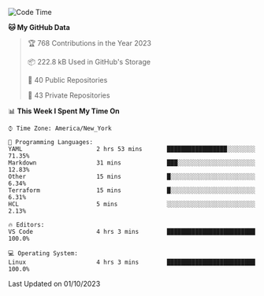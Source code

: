 <!--START_SECTION:waka-->
![Code Time](http://img.shields.io/badge/Code%20Time-219%20hrs%2027%20mins-blue)

**🐱 My GitHub Data** 

> 🏆 768 Contributions in the Year 2023
 > 
> 📦 222.8 kB Used in GitHub's Storage 
 > 
> 📜 40 Public Repositories 
 > 
> 🔑 43 Private Repositories  
 > 
📊 **This Week I Spent My Time On** 

```text
⌚︎ Time Zone: America/New_York

💬 Programming Languages: 
YAML                     2 hrs 53 mins       █████████████████░░░░░░░░   71.35% 
Markdown                 31 mins             ███░░░░░░░░░░░░░░░░░░░░░░   12.83% 
Other                    15 mins             █░░░░░░░░░░░░░░░░░░░░░░░░   6.34% 
Terraform                15 mins             █░░░░░░░░░░░░░░░░░░░░░░░░   6.31% 
HCL                      5 mins              ░░░░░░░░░░░░░░░░░░░░░░░░░   2.13%

🔥 Editors: 
VS Code                  4 hrs 3 mins        █████████████████████████   100.0%

💻 Operating System: 
Linux                    4 hrs 3 mins        █████████████████████████   100.0%

```


 Last Updated on 01/10/2023
<!--END_SECTION:waka-->